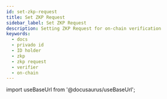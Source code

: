 ```yaml
---
id: set-zkp-request
title: Set ZKP Request
sidebar_label: Set ZKP Request
description: Setting ZKP Request for on-chain verification
keywords:
  - docs
  - privado id
  - ID holder
  - zkp
  - zkp request
  - verifier
  - on-chain
---
```


import useBaseUrl from '@docusaurus/useBaseUrl';


